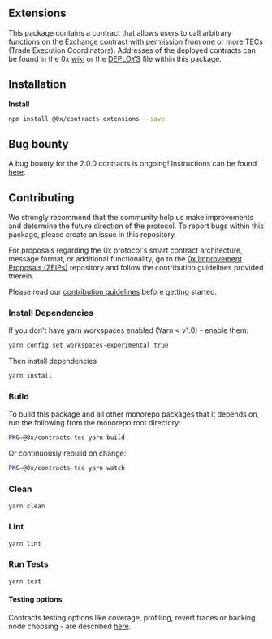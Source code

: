 ## Extensions

This package contains a contract that allows users to call arbitrary functions on the Exchange contract with permission from one or more TECs (Trade Execution Coordinators). Addresses of the deployed contracts can be found in the 0x [wiki](https://0xproject.com/wiki#Deployed-Addresses) or the [DEPLOYS](./DEPLOYS.json) file within this package.

## Installation

**Install**

```bash
npm install @0x/contracts-extensions --save
```

## Bug bounty

A bug bounty for the 2.0.0 contracts is ongoing! Instructions can be found [here](https://0xproject.com/wiki#Bug-Bounty).

## Contributing

We strongly recommend that the community help us make improvements and determine the future direction of the protocol. To report bugs within this package, please create an issue in this repository.

For proposals regarding the 0x protocol's smart contract architecture, message format, or additional functionality, go to the [0x Improvement Proposals (ZEIPs)](https://github.com/0xProject/ZEIPs) repository and follow the contribution guidelines provided therein.

Please read our [contribution guidelines](../../CONTRIBUTING.md) before getting started.

### Install Dependencies

If you don't have yarn workspaces enabled (Yarn < v1.0) - enable them:

```bash
yarn config set workspaces-experimental true
```

Then install dependencies

```bash
yarn install
```

### Build

To build this package and all other monorepo packages that it depends on, run the following from the monorepo root directory:

```bash
PKG=@0x/contracts-tec yarn build
```

Or continuously rebuild on change:

```bash
PKG=@0x/contracts-tec yarn watch
```

### Clean

```bash
yarn clean
```

### Lint

```bash
yarn lint
```

### Run Tests

```bash
yarn test
```

#### Testing options

Contracts testing options like coverage, profiling, revert traces or backing node choosing - are described [here](../TESTING.md).
